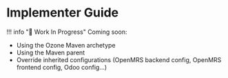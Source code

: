 # Implementer Guide

!!! info "🚧 Work In Progress"
Coming soon:  
 - Using the Ozone Maven archetype  
 - Using the Maven parent  
 - Override inherited configurations (OpenMRS backend config, OpenMRS frontend config, Odoo config...)
